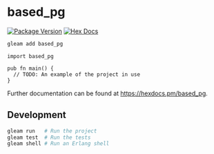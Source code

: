 # based_pg

[![Package Version](https://img.shields.io/hexpm/v/based_pg)](https://hex.pm/packages/based_pg)
[![Hex Docs](https://img.shields.io/badge/hex-docs-ffaff3)](https://hexdocs.pm/based_pg/)

```sh
gleam add based_pg
```
```gleam
import based_pg

pub fn main() {
  // TODO: An example of the project in use
}
```

Further documentation can be found at <https://hexdocs.pm/based_pg>.

## Development

```sh
gleam run   # Run the project
gleam test  # Run the tests
gleam shell # Run an Erlang shell
```
